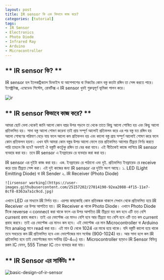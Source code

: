 ```yaml
---
layout: post
title: IR sensor কি এবং কিভাবে কাজ করে?
categories: [tutorial]
tags:
- IR Sensor
- Electronics
- Photo Diode
- Infrared Ray 
- Arduino
- Microcontroller
---
```


## ** IR sensor কি?  **
IR sensor হল ইলেকট্রিক্যাল ডিভাইস যা আশেপাশের বা নিকটের কোন বস্তু কতটা রঙ্গিন তা সেন্স করতে পারে। ইলেক্ট্রনিক্স, এম্বেডেড সিস্টেম, রোবটিক্স এ IR sensor খুবই গুরুত্বপূর্ণ ভূমিকা পালন করে। 

![ir](https://user-images.githubusercontent.com/25157202/27014185-7b2245c0-4f15-11e7-9c4f-45ab6d27fd4c.jpg)


## ** IR sensor কিভাবে কাজ করে? **
আমরা ছোট বেলা থেকেই জানি আলো কোন বস্ত্রর উপর পড়লে তা থেকে তাতে কিছু আলো শোষিত হয় এবং কিছু আলো প্রতিফলিত হয়। সাদা বস্তু আলো শোষণ করেনা তাই প্রায় সম্পূর্ণ আলোই প্রতিফলন করে এর পর বস্তু যত রঙ্গিন হয় আলো শোষণের পরিমাণ বেড়ে যায় ফলে আলো কম প্রতিফলন হয় এবং কালো বস্তু প্রায় সম্পুর্ণ আলোই শোষণ করে ফলে কোন প্রতিফলন হয়না। এখন যদি আমরা কোন বস্তুর উপর আলো ফেলে তার প্রতিফলিত আলোর তীব্রতা নির্ণয় করতে পারি তাহলে কি হবে? অবশ্যই ঐ বস্তুটি কতটুকু রঙ্গিন তা বের করা যাবে। এই নীতিকেই কাজে লাগিয়ে IR sensor ব্যবহার করা হয়। তবে IR sensor এ ইনফ্রারেড রে ব্যবহার করা করা হয়। 
 



IR sensor এর দুইটা কাজ করা হয়। এক. ইনফ্রারেড রে পাঠানো এবং দুই. প্রতিফলিত ইনফ্রারেড রে receive করে তার তীব্রতা সেন্স করা। এই দুই কাজের জন্য IR sensor এর দুইটা অংশ আছে। 
	১. LED (Light Emitting Diode) বা IR Sender
	২. IR Receiver (Photo Diode)
	
	
	 
    ![irsensor working](https://user-images.githubusercontent.com/25157202/27014190-92ea2088-4f15-11e7-8cf8-8363a7a1c9cd.jpg)
 
 
	

এখানে LED এর মাধ্যমে IR নির্গত হয়। এরপর কাছাকাছি কোন প্রতিবন্ধক থাকলে সেখান থেকে প্রতিফলিত হয়ে IR Receiver এর উপর আপতিত হয়। IR Receiver e থাকে Photo Diode। এখানে Photo Diode টিকে reverse এ connect করা থাকে ফলে এর উপর আপতিত IR তীব্রতা যত কম হবে এটি তত বেশি current প্রবাহ করবে। তাই এর ভোল্টেজ এর মানও বেশি হবে আর তীব্রতা যত বেশি হবে এটি তত কম current প্রবাহ করবে। তাই এর ভোল্টেজ এর মানও কম হবে। এই ভোল্টেজ এর মান Microcontroller বা Arduino দিয়ে analog মানে read করা হয়। এই মান 0 থেকে 1024 এর মাঝে হয়ে থাকে। যদি বস্তুটি কালো হয়ে থাকে তবে সবচেয়ে কম IR  প্রতিফলিত হবে এবং ভোল্টেজের মান সর্বোচ্চ (900-1024) হয়। আর সাদা হলে কম IR প্রতিফলিত হবে তাই ভোল্টেজের মান সর্বনিম্ন  (0-4০০) হয়।  Microcontroller ছাড়াও IR Sensor বিভিন্ন রকম IC যেমন, 555 Timer IC তেও ব্যবহার করা যায়। 


## ** IR Sensor এর সার্কিটঃ ** 


![basic-design-of-ir-sensor](https://user-images.githubusercontent.com/25157202/27014193-a2d083fc-4f15-11e7-9612-20709abced98.png)
